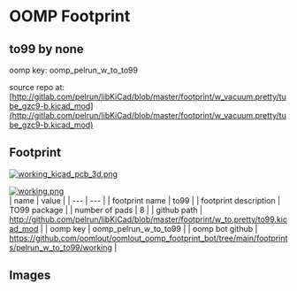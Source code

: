 # OOMP Footprint  
## to99  by none  
  
oomp key: oomp_pelrun_w_to_to99  
  
source repo at: [http://gitlab.com/pelrun/libKiCad/blob/master/footprint/w_vacuum.pretty/tube_gzc9-b.kicad_mod](http://gitlab.com/pelrun/libKiCad/blob/master/footprint/w_vacuum.pretty/tube_gzc9-b.kicad_mod)  
## Footprint  
  
[![working_kicad_pcb_3d.png](working_kicad_pcb_3d_600.png)](working_kicad_pcb_3d.png)  
  
[![working.png](working_600.png)](working.png)  
| name | value | 
| --- | --- | 
| footprint name | to99 | 
| footprint description | TO99 package | 
| number of pads | 8 | 
| github path | http://github.com/pelrun/libKiCad/blob/master/footprint/w_to.pretty/to99.kicad_mod | 
| oomp key | oomp_pelrun_w_to_to99 | 
| oomp bot github | https://github.com/oomlout/oomlout_oomp_footprint_bot/tree/main/footprints/pelrun_w_to_to99/working | 
## Images  
